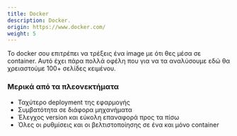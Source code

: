 ```yaml
---
title: Docker
description: Docker.
origin: https://www.docker.com/
weight: 5
---
```

Το docker σου επιτρέπει να τρέξεις ένα image με ότι θες μέσα σε container. 
Αυτό έχει πάρα πολλά οφέλη που για να τα αναλύσουμε εδώ θα χρειαστούμε 100+ σελίδες κειμένου.

### Μερικά από τα πλεονεκτήματα
* Ταχύτερο deployment της εφαρμογής
* Συμβατότητα σε διάφορα μηχανήματα
* Έλεγχος version και εύκολη επαναφορά προς τα πίσω
* Όλες οι ρυθμίσεις και οι βελτιστοποίησης σε ένα και μόνο container
